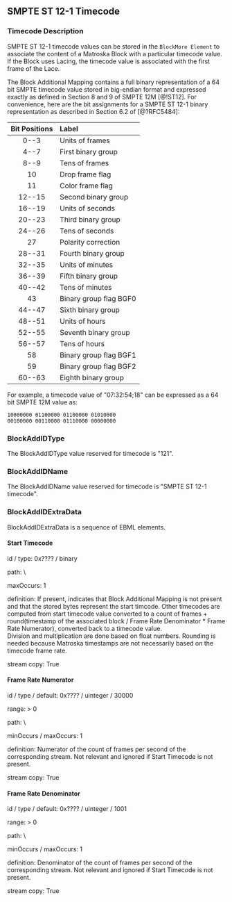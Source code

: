 ## SMPTE ST 12-1 Timecode

### Timecode Description

SMPTE ST 12-1 timecode values can be stored in the `BlockMore Element` to associate
the content of a Matroska Block with a particular timecode value.
If the Block uses Lacing, the timecode value is associated with the first frame of the Lace.

The Block Additional Mapping contains a full binary representation of a 64 bit SMPTE timecode
value stored in big-endian format and expressed exactly as defined in Section 8 and 9
of SMPTE 12M [@!ST12]. For convenience, here are the bit assignments for a
SMPTE ST 12-1 binary representation as described in Section 6.2 of [@?RFC5484]:

| Bit Positions | Label                  |
|:-------------:|:-----------------------|
| 0--3          | Units of frames        |
| 4--7          | First binary group     |
| 8--9          | Tens of frames         |
| 10            | Drop frame flag        |
| 11            | Color frame flag       |
| 12--15        | Second binary group    |
| 16--19        | Units of seconds       |
| 20--23        | Third binary group     |
| 24--26        | Tens of seconds        |
| 27            | Polarity correction    |
| 28--31        | Fourth binary group    |
| 32--35        | Units of minutes       |
| 36--39        | Fifth binary group     |
| 40--42        | Tens of minutes        |
| 43            | Binary group flag BGF0 |
| 44--47        | Sixth binary group     |
| 48--51        | Units of hours         |
| 52--55        | Seventh binary group   |
| 56--57        | Tens of hours          |
| 58            | Binary group flag BGF1 |
| 59            | Binary group flag BGF2 |
| 60--63        | Eighth binary group    |

For example, a timecode value of "07:32:54;18" can be expressed as a 64 bit SMPTE 12M value as:

```
10000000 01100000 01100000 01010000
00100000 00110000 01110000 00000000
```

### BlockAddIDType

The BlockAddIDType value reserved for timecode is "121".

### BlockAddIDName

The BlockAddIDName value reserved for timecode is "SMPTE ST 12-1 timecode".

### BlockAddIDExtraData

BlockAddIDExtraData is a sequence of EBML elements.

#### Start Timecode

id / type:
    0x???? / binary

path:
    \\

maxOccurs:
    1

definition:
    If present, indicates that Block Additional Mapping is not present and that the stored bytes represent the start timcode.
    Other timecodes are computed from start timecode value converted to a count of frames
    + round(timestamp of the associated block / Frame Rate Denominator \* Frame Rate Numerator),
    converted back to a timecode value.  
    Division and multiplication are done based on float numbers. Rounding is needed because Matroska timestamps are not necessarily based on the timecode frame rate.

stream copy: True

#### Frame Rate Numerator

id / type / default:
    0x???? / uinteger / 30000

range:
    > 0

path:
    \\

minOccurs / maxOccurs:
    1

definition:
    Numerator of the count of frames per second of the corresponding stream. Not relevant and ignored if Start Timecode is not present.

stream copy: True 

#### Frame Rate Denominator

id / type / default:
    0x???? / uinteger / 1001

range:
    > 0

path:
    \\

minOccurs / maxOccurs:
    1

definition:
    Denominator of the count of frames per second of the corresponding stream. Not relevant and ignored if Start Timecode is not present.

stream copy: True 

